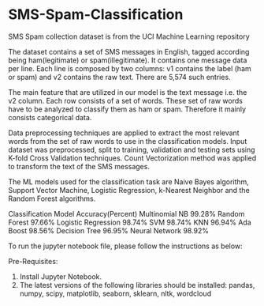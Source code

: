 # SMS-Spam-Classification

SMS Spam collection dataset is from the UCI Machine Learning repository 

The dataset contains a set of SMS messages in English, tagged according being ham(legitimate) or spam(illegitimate). 
It contains one message data per line. Each line is composed by two columns: v1 contains the label (ham or spam) and 
v2 contains the raw text. There are 5,574 such entries.
    
The main feature that are utilized in our model is the text message i.e. the v2 column. Each row consists of a set of words. 
These set of raw words have to be analyzed to classify them as ham or spam. Therefore it mainly consists categorical data. 

Data preprocessing techniques are applied to extract the most relevant words from the set of raw words to use in 
the classification models. Input dataset was preprocessed, split to training, validation and testing sets using 
K-fold Cross Validation techniques. Count Vectorization method was applied to transform the text of the SMS messages. 

The ML models used for the classification task are Naive Bayes algorithm, Support Vector Machine, Logistic Regression, 
k-Nearest Neighbor and the Random Forest algorithms.


Classification Model                      Accuracy(Percent)
Multinomial NB                                99.28%
Random Forest                                 97.66%
Logistic Regression                           98.74%
SVM                                           98.74%
KNN                                           96.94%
Ada Boost                                     98.56%
Decision Tree                                 96.95%
Neural Network                                98.92%
 

To run the jupyter notebook file, please follow the instructions as below:

Pre-Requisites:
 1. Install Jupyter Notebook.
 2. The latest versions of the following libraries should be installed:
   pandas, numpy, scipy, matplotlib, seaborn, sklearn, nltk, wordcloud
